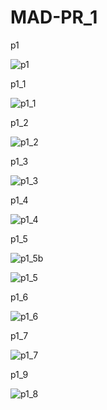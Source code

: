 # MAD-PR_1
p1

![p1](https://user-images.githubusercontent.com/110708716/185555811-32ab1346-6070-4b10-b585-8bdcb681b47f.png)

p1_1

![p1_1](https://user-images.githubusercontent.com/110708716/185556469-30a8baca-bd35-4f92-8ab0-822548451731.png)

p1_2

![p1_2](https://user-images.githubusercontent.com/110708716/185640956-7e4b5e44-2d34-474c-b21f-74d150969169.png)

p1_3

![p1_3](https://user-images.githubusercontent.com/110708716/185650045-1d96fcbe-02a4-472d-a1d8-503e0998ebe4.png)

p1_4

![p1_4](https://user-images.githubusercontent.com/110708716/185965815-554cd310-5c05-4e4e-af1c-9616a2452227.png)

p1_5

![p1_5b](https://user-images.githubusercontent.com/110708716/185966007-9e6e46c4-2449-41bc-8f2a-709bb0788809.png)

![p1_5](https://user-images.githubusercontent.com/110708716/185965955-c3e7ad60-3465-410d-81ef-16953ae42ee6.png)

p1_6

![p1_6](https://user-images.githubusercontent.com/110708716/185966231-f07fd1ed-557e-4101-b809-f11f6621b454.png)

p1_7

![p1_7](https://user-images.githubusercontent.com/110708716/185966284-8b851af3-242e-48e4-938c-7aa1d0f0a14a.png)

p1_9

![p1_8](https://user-images.githubusercontent.com/110708716/185966354-9c31966c-7dc4-44a6-8381-11bc3952d012.png)


